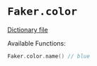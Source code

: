# `Faker.color`

[Dictionary file](../src/main/resources/locales/en/color.yml)

Available Functions:  
```kotlin
Faker.color.name() // blue
```
